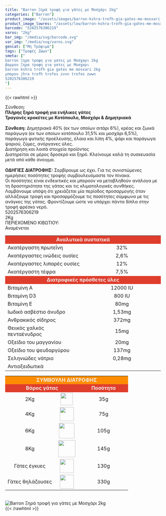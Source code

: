 ```yaml
---
title: "Barron Ξηρά τροφή για γάτες με Μοσχάρι 2kg"
categories: ["Barron"]
product_image: "/assets/images/barron-kshra-trofh-gia-gates-me-mosxari-2kg.jpg"
product_image_lowres: "/assets/low/barron-kshra-trofh-gia-gates-me-mosxari-2kg.jpg"
barcode: "5202576306219"
varos: "2kg"
bar_img: "/media/svg/barcode.svg"
var_img: "/media/svg/varos.svg"
gencat: ["Μη Τρόφιμα"]
tags: ["Τροφές Ζώων"]
smeta: ["
barron Ξηρα τροφη για γατες με Μοσχαρι 2kg
βαρρον Ξηρα τροφη για γατες με Μοσχαρι
barron kshra trofh gia gates me mosxari 2kg
μπαρον jhra trofh trofes zvvn trofes zwwn
5202576306219
"]
---
```

{{< rawhtml >}}

<div class="sload25"><div class="product"><div id="sistatika">Σύνθεση:</div><div class="alltext"><strong>Πλήρης ξηρά τροφή για ενήλικες γάτες</strong><br><strong>Τραγανές κροκέτες με Κοτόπουλο, Μοσχάρι &amp; Δημητριακά</strong><br><br><strong>Σύνθεση:</strong> Δημητριακά 40% (εκ των οποίων σιτάρι 6%), κρέας και ζωικά παράγωγα (εκ των οποίων κοτόπουλο 31,5% και μοσχάρι 6,5%), παράγωγα φυτικής προέλευσης, έλαια και λίπη 4%, ψάρι και παράγωγα ψαριού, ζύμες, ανόργανες ύλες.</div><div id="loipa">Διατήρηση και λοιπά στοιχεία προϊόντος</div><div class="alltext">Διατηρείται σε μέρος δροσερό και ξηρό. Κλείνουμε καλά τη συσκευασία μετά από κάθε άνοιγμα.<br><br><strong>ΟΔΗΓΙΕΣ ΔΙΑΤΡΟΦΗΣ:</strong> Σερβίρουμε ως έχει. Για τις συνιστώμενες ημερήσιες ποσότητες τροφής συμβουλευόμαστε τον πίνακα.<br>Οι ποσότητες είναι ενδεικτικές και μπορούν να μεταβληθούν ανάλογα με τη δραστηριότητα της γάτας και τις κλιματολογικές συνθήκες. Λαμβάνουμε υπόψη ότι χρειάζεται μία περίοδος προσαρμογής όταν αλλάζουμε τροφή και προσαρμόζουμε τις ποσότητες σύμφωνα με τις ανάγκες της γάτας. Φροντίζουμε ώστε να υπάρχει πάντα δίπλα στην τροφή φρέσκο νερό.</div><div id="barcode"><div id="barimage1"></div><span id="bartext">5202576306219</span></div><div id="varos"><div id="varosimage1"></div><span id="varostext">2Kg</span></div><div id="kivotio">ΠΕΡΙΕΧΟΜΕΝΟ ΚΙΒΩΤΙΟΥ:<br>Αναμένεται</div><table id="diatable" style="width:100%;min-width:100%"><tbody><tr style="height:21px"><td style="width:80.7857%;height:21px;text-align:center;background-color:#e03e2d" colspan="2"><span style="color:#ecf0f1"><strong>Αναλυτικά συστατικά</strong></span></td></tr><tr style="height:21px"><td class="texr" style="width:50%;height:21px;text-align:left">Ακατέργαστη πρωτεΐνη</td><td style="width:50%;height:21px;text-align:center">32%</td></tr><tr style="height:24px"><td class="texr" style="width:39.0107%;height:24px;text-align:left">Ακατέργαστες ινώδεις ουσίες</td><td style="width:41.775%;height:24px;text-align:center">2,6%</td></tr><tr style="height:24px"><td class="texr" style="width:39.0107%;height:24px;text-align:left">Ακατέργαστες λιπαρές ουσίες</td><td style="width:41.775%;height:24px;text-align:center">12%</td></tr><tr style="height:21px"><td class="texr" style="width:39.0107%;height:21px;text-align:left">Ακατέργαστη τέφρα</td><td style="width:41.775%;height:21px;text-align:center">7,5%</td></tr><tr style="height:21px"><td style="width:80.7857%;height:21px;text-align:center;background-color:#e03e2d" colspan="2"><span style="color:#ecf0f1"><strong>Διατροφικές πρόσθετες ύλες</strong></span></td></tr><tr style="height:21px"><td class="texr" style="width:39.0107%;height:21px;text-align:left">Βιταμίνη Α</td><td style="width:41.775%;height:21px;text-align:center">12000 IU</td></tr><tr style="height:24px"><td class="texr" style="width:39.0107%;height:24px;text-align:left">Βιταμίνη D3</td><td style="width:41.775%;height:24px;text-align:center">800 IU</td></tr><tr style="height:24px"><td class="texr" style="width:39.0107%;height:24px;text-align:left">Βιταμίνη Ε</td><td style="width:41.775%;height:24px;text-align:center">80mg</td></tr><tr style="height:21px"><td class="texr" style="width:39.0107%;height:21px;text-align:left">Ιωδικό ασβέστιο άνυδρο</td><td style="width:41.775%;height:21px;text-align:center">1,53mg</td></tr><tr style="height:21px"><td class="texr" style="width:39.0107%;height:21px;text-align:left">Ανθρακικός σίδηρος</td><td style="width:41.775%;height:21px;text-align:center">372mg</td></tr><tr style="height:24px"><td class="texr" style="width:39.0107%;height:24px;text-align:left">Θειικός χαλκός πενταένυδρος&nbsp;</td><td style="width:41.775%;height:24px;text-align:center">15mg</td></tr><tr style="height:24px"><td class="texr" style="width:39.0107%;height:24px;text-align:left">Οξείδιο του μαγγανίου</td><td style="width:41.775%;height:24px;text-align:center">20mg</td></tr><tr style="height:21px"><td class="texr" style="width:39.0107%;height:21px;text-align:left">Οξείδιο του ψευδαργύρου</td><td style="width:41.775%;height:21px;text-align:center">137mg</td></tr><tr style="height:24px"><td class="texr" style="width:39.0107%;height:24px;text-align:left">Σεληνιώδες νάτριο</td><td style="width:41.775%;height:24px;text-align:center">0,28mg</td></tr><tr style="height:21px"><td class="texr" style="width:39.0107%;height:21px;text-align:left">Αντιοξειδωτικά</td><td style="width:41.775%;height:21px;text-align:center">&nbsp;</td></tr></tbody></table><table id="diatable" style="border-collapse:collapse;width:100%;min-width:100%"><tbody><tr style="height:21px"><td style="width:80.7857%;height:21px;background-color:#ff8c00;text-align:center" colspan="3"><span style="color:#ecf0f1"><strong>ΣΥΜΒΟΥΛΗ ΔΙΑΤΡΟΦΗΣ</strong></span></td></tr><tr style="height:21px"><td class="texr" style="width:46.7813%;height:21px;background-color:#e03e2d;text-align:center" colspan="2"><span style="color:#ecf0f1"><strong>Βάρος γάτας</strong></span></td><td style="width:34.0044%;height:21px;background-color:#e03e2d;text-align:center"><span style="color:#ecf0f1"><strong>Ποσότητα</strong></span></td></tr><tr style="height:24px"><td class="texr" style="width:40%;height:24px;text-align:center">2Kg</td><td style="width:20%;text-align:center"><img width="40px" src="/media/icons/cats.svg" alt=""></td><td style="width:40%;height:24px;text-align:center">35g</td></tr><tr style="height:24px"><td class="texr" style="width:29.4003%;height:24px;text-align:center">4Kg</td><td style="width:17.381%;text-align:center"><img width="45px" src="/media/icons/cats.svg" alt=""></td><td style="width:34.0044%;height:24px;text-align:center">75g</td></tr><tr style="height:21px"><td class="texr" style="width:29.4003%;height:21px;text-align:center">6Kg</td><td style="width:17.381%;text-align:center"><img width="50px" src="/media/icons/cats.svg" alt=""></td><td style="width:34.0044%;height:21px;text-align:center">105g</td></tr><tr style="height:21px"><td class="texr" style="width:29.4003%;height:21px;text-align:center">8Kg</td><td style="width:17.381%;text-align:center"><img width="55px" src="/media/icons/cats.svg" alt=""></td><td style="width:34.0044%;height:21px;text-align:center">145g</td></tr><tr style="height:24px"><td class="texr" style="width:29.4003%;height:24px;text-align:center">Γάτες έγκυες</td><td style="width:17.381%;text-align:center"><img width="45px" src="/media/icons/catf.svg" alt=""></td><td style="width:34.0044%;height:24px;text-align:center">130g</td></tr><tr style="height:24px"><td class="texr" style="width:29.4003%;height:24px;text-align:center">Γάτες θηλάζουσες</td><td style="width:17.381%;text-align:center"><img width="45px" src="/media/icons/catf.svg" alt=""></td><td style="width:34.0044%;height:24px;text-align:center">330g</td></tr></tbody></table><br><div class="pimg"><img alt="Barron Ξηρά τροφή για γάτες με Μοσχάρι 2kg" title="Barron Ξηρά τροφή για γάτες με Μοσχάρι 2kg" src="/assets/images/barron-kshra-trofh-gia-gates-me-mosxari-2kg.jpg"></div></div></div>
{{< /rawhtml >}}


